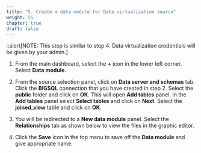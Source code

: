 ```yaml
---
title: "5. Create a data module for Data virtualization source"
weight: 55
chapter: true
draft: false
---
```


::alert[NOTE: This step is similar to step 4. Data virtualization credentials will be given by your admin.]

1. From the main dashboard, select the **+** icon in the lower left corner. Select **Data module**. 

2. From the source selection panel, click on **Data server and schemas** tab. Click the **BIGSQL** connection that you have created in step 2. Select the **public** folder and click on **OK**. This will open **Add tables** panel. In the **Add tables** panel select **Select tables** and click on **Next**. Select the **joined_view** table and click on **OK**.

3. You will be redirected to a **New data module** panel. Select the **Relationships** tab as shown below to view the files in the graphic editor. 

4. Click the **Save** icon in the top menu to save off the **Data module** and give appropriate name.
